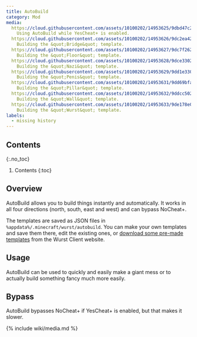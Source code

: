 ```yaml
---
title: AutoBuild
category: Mod
media:
  https://cloud.githubusercontent.com/assets/10100202/14953625/9dbd47c2-106b-11e6-8f0d-b299db8e26eb.jpg: |
    Using AutoBuild while YesCheat+ is enabled.
  https://cloud.githubusercontent.com/assets/10100202/14953626/9dc2ea42-106b-11e6-8ba7-7c03bd375f5c.jpg: |
    Building the &quot;Bridge&quot; template.
  https://cloud.githubusercontent.com/assets/10100202/14953627/9dc7f262-106b-11e6-8bf1-206023baf633.jpg: |
    Building the &quot;Floor&quot; template.
  https://cloud.githubusercontent.com/assets/10100202/14953628/9dce3302-106b-11e6-95ac-1ae9fb17a525.jpg: |
    Building the &quot;Nazi&quot; template.
  https://cloud.githubusercontent.com/assets/10100202/14953629/9dd1e330-106b-11e6-8c8e-9ae264cf6e5b.jpg: |
    Building the &quot;Penis&quot; template.
  https://cloud.githubusercontent.com/assets/10100202/14953631/9dd69bfa-106b-11e6-9606-0caad3255127.jpg: |
    Building the &quot;Pillar&quot; template.
  https://cloud.githubusercontent.com/assets/10100202/14953632/9ddcc502-106b-11e6-935e-5e82e7798835.jpg: |
    Building the &quot;Wall&quot; template.
  https://cloud.githubusercontent.com/assets/10100202/14953633/9de178e0-106b-11e6-8872-4cbbd5de5e04.jpg: |
    Building the &quot;Wurst&quot; template.
labels:
  - missing history
---
```

## Contents
{:.no_toc}
1. Contents
{:toc}

## Overview
AutoBuild allows you to build things instantly and automatically. It works in all four directions (north, south, east and west) and can bypass NoCheat+.

The templates are saved as JSON files in `%appdata%/.minecraft/wurst/autobuild`. You can make your own templates and save them there, edit the existing ones, or [download some pre-made templates](/downloads/autobuild/) from the Wurst Client website.

## Usage
AutoBuild can be used to quickly and easily make a giant mess or to actually build something fancy much more easily.

## Bypass
AutoBuild bypasses NoCheat+ if YesCheat+ is enabled, but that makes it slower.

{% include wiki/media.md %}
